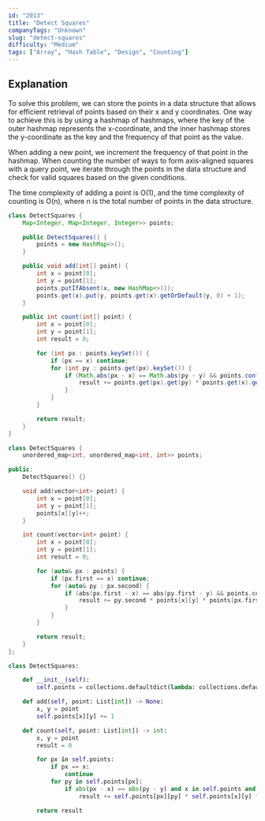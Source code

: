 ```yaml
---
id: "2013"
title: "Detect Squares"
companyTags: "Unknown"
slug: "detect-squares"
difficulty: "Medium"
tags: ["Array", "Hash Table", "Design", "Counting"]
---
```


## Explanation
To solve this problem, we can store the points in a data structure that allows for efficient retrieval of points based on their x and y coordinates. One way to achieve this is by using a hashmap of hashmaps, where the key of the outer hashmap represents the x-coordinate, and the inner hashmap stores the y-coordinate as the key and the frequency of that point as the value.

When adding a new point, we increment the frequency of that point in the hashmap. When counting the number of ways to form axis-aligned squares with a query point, we iterate through the points in the data structure and check for valid squares based on the given conditions.

The time complexity of adding a point is O(1), and the time complexity of counting is O(n), where n is the total number of points in the data structure.
```java
class DetectSquares {
    Map<Integer, Map<Integer, Integer>> points;

    public DetectSquares() {
        points = new HashMap<>();
    }

    public void add(int[] point) {
        int x = point[0];
        int y = point[1];
        points.putIfAbsent(x, new HashMap<>());
        points.get(x).put(y, points.get(x).getOrDefault(y, 0) + 1);
    }

    public int count(int[] point) {
        int x = point[0];
        int y = point[1];
        int result = 0;

        for (int px : points.keySet()) {
            if (px == x) continue;
            for (int py : points.get(px).keySet()) {
                if (Math.abs(px - x) == Math.abs(py - y) && points.containsKey(x) && points.get(px).containsKey(y) && points.containsKey(px) && points.get(px).containsKey(py)) {
                    result += points.get(px).get(py) * points.get(x).get(y) * points.get(px).get(y);
                }
            }
        }

        return result;
    }
}
```

```cpp
class DetectSquares {
    unordered_map<int, unordered_map<int, int>> points;

public:
    DetectSquares() {}

    void add(vector<int> point) {
        int x = point[0];
        int y = point[1];
        points[x][y]++;
    }

    int count(vector<int> point) {
        int x = point[0];
        int y = point[1];
        int result = 0;

        for (auto& px : points) {
            if (px.first == x) continue;
            for (auto& py : px.second) {
                if (abs(px.first - x) == abs(py.first - y) && points.count(x) && points[px.first].count(y) && points.count(px.first) && points[px.first].count(py.first)) {
                    result += py.second * points[x][y] * points[px.first][y];
                }
            }
        }

        return result;
    }
};
```

```python
class DetectSquares:

    def __init__(self):
        self.points = collections.defaultdict(lambda: collections.defaultdict(int))

    def add(self, point: List[int]) -> None:
        x, y = point
        self.points[x][y] += 1

    def count(self, point: List[int]) -> int:
        x, y = point
        result = 0

        for px in self.points:
            if px == x:
                continue
            for py in self.points[px]:
                if abs(px - x) == abs(py - y) and x in self.points and y in self.points[px] and px in self.points and py in self.points[px]:
                    result += self.points[px][py] * self.points[x][y] * self.points[px][y]

        return result
```
